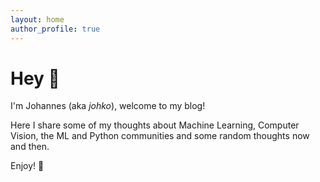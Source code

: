 ```yaml
---
layout: home
author_profile: true
---
```


# Hey 👋

I'm Johannes (aka *johko*), welcome to my blog!

Here I share some of my thoughts about Machine Learning, Computer Vision, the ML and Python communities and some random thoughts now and then. 

Enjoy! 🤗